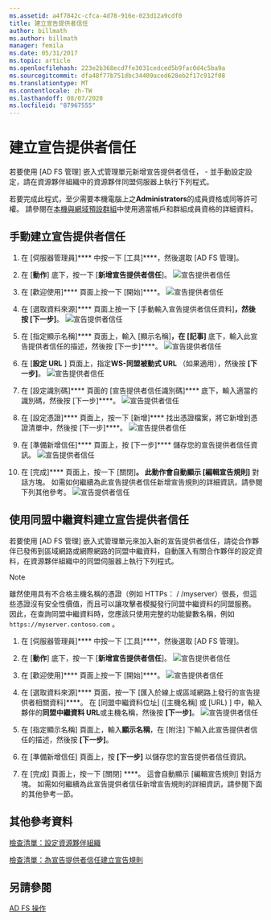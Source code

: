 ```yaml
---
ms.assetid: a4f7842c-cfca-4d78-916e-023d12a9cdf0
title: 建立宣告提供者信任
author: billmath
ms.author: billmath
manager: femila
ms.date: 05/31/2017
ms.topic: article
ms.openlocfilehash: 223e2b368ecd7fe3031cedced5b9fac0d4c5ba9a
ms.sourcegitcommit: dfa48f77b751dbc34409aced628eb2f17c912f08
ms.translationtype: MT
ms.contentlocale: zh-TW
ms.lasthandoff: 08/07/2020
ms.locfileid: "87967555"
---
```

# <a name="create-a-claims-provider-trust"></a>建立宣告提供者信任

若要使用 [AD FS 管理] 嵌入式管理單元新增宣告提供者信任， \- 並手動設定設定，請在資源夥伴組織中的資源夥伴同盟伺服器上執行下列程式。

若要完成此程式，至少需要本機電腦上之**Administrators**的成員資格或同等許可權。  請參閱在[本機與網域預設群組](https://go.microsoft.com/fwlink/?LinkId=83477)中使用適當帳戶和群組成員資格的詳細資料。

## <a name="to-create-a-claims-provider-trust-manually"></a>手動建立宣告提供者信任

1.  在 [伺服器管理員]**** 中按一下 [工具]****，然後選取 [AD FS 管理]。

2.  在 [**動作**] 底下，按一下 [**新增宣告提供者信任**]。
![宣告提供者信任](media/Create-a-Claims-Provider-Trust/addclaim1.PNG)

3.  在 [歡迎使用]**** 頁面上按一下 [開始]****。
![宣告提供者信任](media/Create-a-Claims-Provider-Trust/addclaim2.PNG)

4.  在 [選取資料來源]**** 頁面上按一下 [手動輸入宣告提供者信任資料]****，然後按 [下一步]****。
![宣告提供者信任](media/Create-a-Claims-Provider-Trust/addclaim3.PNG)

5.  在 [指定顯示名稱]**** 頁面上，輸入 [顯示名稱]****，在 [記事]**** 底下，輸入此宣告提供者信任的描述，然後按 [下一步]****。
![宣告提供者信任](media/Create-a-Claims-Provider-Trust/addclaim4.PNG)

6.  在 [**設定 URL** ] 頁面上，指定**WS-同盟被動式 URL** （如果適用），然後按 **[下一步]**。
![宣告提供者信任](media/Create-a-Claims-Provider-Trust/addclaim5.PNG)

8. 在 [設定識別碼]**** 頁面的 [宣告提供者信任識別碼]**** 底下，輸入適當的識別碼，然後按 [下一步]****。
![宣告提供者信任](media/Create-a-Claims-Provider-Trust/addclaim6.PNG)

9. 在 [設定憑證]**** 頁面上，按一下 [新增]**** 找出憑證檔案，將它新增到憑證清單中，然後按 [下一步]****。
![宣告提供者信任](media/Create-a-Claims-Provider-Trust/addclaim7.PNG)

10. 在 [準備新增信任]**** 頁面上，按 [下一步]**** 儲存您的宣告提供者信任資訊。
![宣告提供者信任](media/Create-a-Claims-Provider-Trust/addclaim8.PNG)

11. 在 [完成]**** 頁面上，按一下 [關閉]****。 此動作會自動顯示 [編輯宣告規則]**** 對話方塊。 如需如何繼續為此宣告提供者信任新增宣告規則的詳細資訊，請參閱下列其他參考。
![宣告提供者信任](media/Create-a-Claims-Provider-Trust/addclaim9.PNG)

## <a name="to-create-a-claims-provider-trust-using-federation-metadata"></a>使用同盟中繼資料建立宣告提供者信任
若要使用 [AD FS 管理] 嵌入式管理單元來加入新的宣告提供者信任，請從合作夥伴已發佈到區域網路或網際網路的同盟中繼資料，自動匯入有關合作夥伴的設定資料，在資源夥伴組織中的同盟伺服器上執行下列程式。

>[!NOTE]
>雖然使用具有不合格主機名稱的憑證（例如 HTTPs： \/ /myserver）很長，但這些憑證沒有安全性價值，而且可以讓攻擊者模擬發行同盟中繼資料的同盟服務。 因此，在查詢同盟中繼資料時，您應該只使用完整的功能變數名稱，例如 `https://myserver.contoso.com` 。

1.  在 [伺服器管理員]**** 中按一下 [工具]****，然後選取 [AD FS 管理]。

2.  在 [**動作**] 底下，按一下 [**新增宣告提供者信任**]。
![宣告提供者信任](media/Create-a-Claims-Provider-Trust/addclaim1.PNG)

3.  在 [歡迎使用]**** 頁面上按一下 [開始]****。
![宣告提供者信任](media/Create-a-Claims-Provider-Trust/addclaim2.PNG)

4.  在 [選取資料來源]**** 頁面，按一下 [匯入於線上或區域網路上發行的宣告提供者相關資料]****。 在 [同盟中繼資料位址] ([主機名稱] 或 [URL) ] 中，輸入夥伴的**同盟中繼資料 URL**或主機名稱，然後按 **[下一步]**。
![宣告提供者信任](media/Create-a-Claims-Provider-Trust/addclaim10.PNG)

5.  在 [指定顯示名稱] 頁面上，輸入**顯示名稱**，在 [附注] 下輸入此宣告提供者信任的描述，然後按 **[下一步]**。

6.  在 [準備新增信任] 頁面上，按 **[下一步]** 以儲存您的宣告提供者信任資訊。

7.  在 [完成]  頁面上，按一下 [關閉] ****。 這會自動顯示 [編輯宣告規則] 對話方塊。 如需如何繼續為此宣告提供者信任新增宣告規則的詳細資訊，請參閱下面的其他參考一節。




## <a name="additional-references"></a>其他參考資料
[檢查清單：設定資源夥伴組織](../../ad-fs/deployment/Checklist--Configuring-the-Resource-Partner-Organization.md)

[檢查清單：為宣告提供者信任建立宣告規則](../../ad-fs/deployment/Checklist--Creating-Claim-Rules-for-a-Claims-Provider-Trust.md)

## <a name="see-also"></a>另請參閱
[AD FS 操作](../ad-fs-operations.md)

